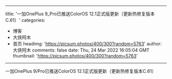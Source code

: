 
---
title: '一加OnePlus 9_Pro已推送ColorOS 12.1正式版更新（更新热修复版本C.61）'
categories: 
 - 博客
 - 大侠阿木
 - 首页
headimg: 'https://picsum.photos/400/300?random=5763'
author: 大侠阿木
comments: false
date: Thu, 24 Mar 2022 16:05:04 GMT
thumbnail: 'https://picsum.photos/400/300?random=5763'
---

<div>   
一加OnePlus 9/Pro已推送ColorOS 12.1正式版更新（更新热修复版本C.61）  
</div>
            
